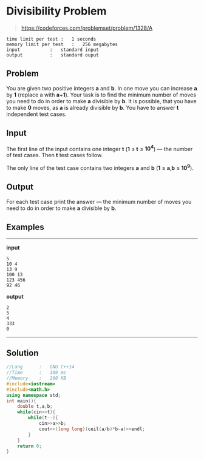 # Divisibility Problem

> https://codeforces.com/problemset/problem/1328/A

```
time limit per test	:	1 seconds
memory limit per test	:	256 megabytes
input			:	standard input
output			:	standard ouput
```

## Problem

You are given two positive integers **a** and **b**. In one move you can increase **a** by **1** (replace a with **a**+**1**). Your task is to find the minimum number of moves you need to do in order to make **a** divisible by **b**. It is possible, that you have to make **0** moves, as **a** is already divisible by **b**. You have to answer **t** independent test cases.

## Input

The first line of the input contains one integer **t** (**1** ≤ **t** ≤ **10<sup>4</sup>**) — the number of test cases. Then **t** test cases follow.

The only line of the test case contains two integers **a** and **b** (**1** ≤ **a**,**b** ≤ **10<sup>9</sup>**).

## Output

For each test case print the answer — the minimum number of moves you need to do in order to make **a** divisible by **b**.

## Examples

---
**input**
```
5
10 4
13 9
100 13
123 456
92 46
```
**output**
```
2
5
4
333
0
```
---

## Solution

```c++
//Lang		:	GNU C++14
//Time		:	109 ms
//Memory	:	200 KB
#include<iostream>
#include<math.h>
using namespace std;
int main(){
	double t,a,b;
	while(cin>>t){
		while(t--){
			cin>>a>>b;
			cout<<(long long)(ceil(a/b)*b-a)<<endl;
		}
	}
	return 0;
}
```
